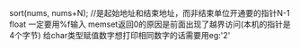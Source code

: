 sort(nums, nums+N); //是起始地址和结束地址，而非结束单位开通要的指针N-1 
float 一定要用%f输入
memset返回0的原因是前面出现了越界访问(本机的指针是4个字节)
给char类型赋值数字想打印相同数字的话需要用eg:'2'